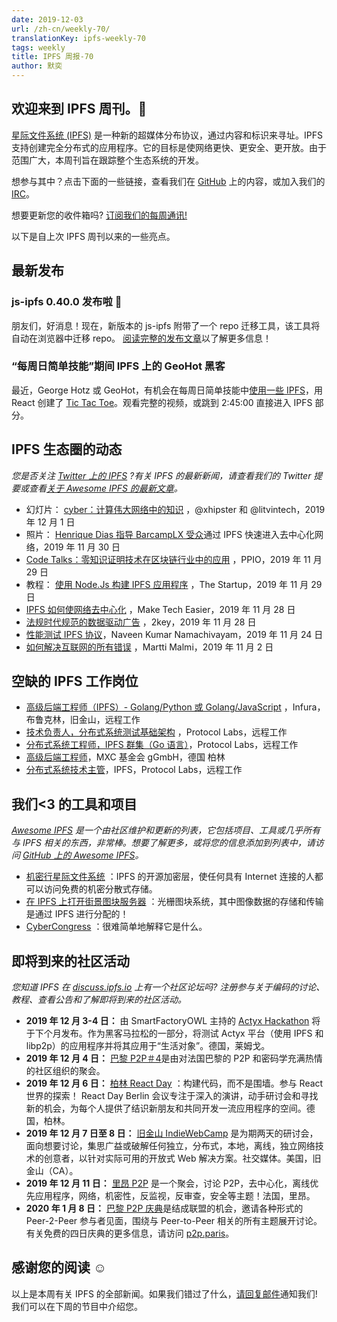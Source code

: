 ```yaml
---
date: 2019-12-03
url: /zh-cn/weekly-70/
translationKey: ipfs-weekly-70
tags: weekly
title: IPFS 周报-70
author: 默奕
---
```


## 欢迎来到 IPFS 周刊。👋

[星际文件系统 (IPFS)](https://ipfs.io/) 是一种新的超媒体分布协议，通过内容和标识来寻址。IPFS 支持创建完全分布式的应用程序。它的目标是使网络更快、更安全、更开放。由于范围广大，本周刊旨在跟踪整个生态系统的开发。

想参与其中？点击下面的一些链接，查看我们在 [GitHub](https://github.com/ipfs) 上的内容，或加入我们的 [IRC](https://riot.im/app/#/room/#ipfs:matrix.org)。

想要更新您的收件箱吗? [订阅我们的每周通讯!](http://eepurl.com/gL2Pi5)

以下是自上次 IPFS 周刊以来的一些亮点。

## 最新发布

### js-ipfs 0.40.0 发布啦 🎉

朋友们，好消息！现在，新版本的 js-ipfs 附带了一个 repo 迁移工具，该工具将自动在浏览器中迁移 repo。
[阅读完整的发布文章](https://blog.ipfs.io/2019-12-02-js-ipfs-0-40/)以了解更多信息！

### “每周日简单技能”期间 IPFS 上的 GeoHot 黑客

最近，George
Hotz 或 GeoHot，有机会在每周日简单技能中[使用一些 IPFS](https://www.youtube.com/watch?v=EecfVsdQMcM)，用 React 创建了 [Tic Tac Toe](https://github.com/geohot/twitchtactoe)。观看完整的视频，或跳到 2:45:00 直接进入 IPFS 部分。

## IPFS 生态圈的动态

_您是否关注 [Twitter 上的 IPFS](https://twitter.com/IPFSbot) ?有关 IPFS 的最新新闻，请查看我们的 Twitter 提要或查看[关于 Awesome IPFS 的最新文章](https://awesome.ipfs.io/articles/)。_

- 幻灯片： [cyber：计算伟大网络中的知识](https://ipfs.io/ipfs/QmceNpj6HfS81PcCaQXrFMQf7LR5FTLkdG9sbSRNy3UXoZ) ，@xhipster 和 @litvintech，2019 年 12 月 1 日
- 照片： [Henrique Dias 指导 BarcampLX 受众](https://twitter.com/BarcampLx/status/1200837433178427393?s=20)通过 IPFS 快速进入去中心化网络，2019 年 11 月 30 日
- [Code Talks：零知识证明技术在区块链行业中的应用](https://medium.com/ppio/application-zero-knowledge-c0710a2a1dac) ，PPIO，2019 年 11 月 29 日
- 教程： [使用 Node.Js 构建 IPFS 应用程序](https://medium.com/swlh/ipfs-nodejs-app-8e35f504d440) ，The Startup，2019 年 11 月 29 日
- [IPFS 如何使网络去中心化](https://www.maketecheasier.com/how-interplanetary-file-system-decentralize-the-web/) ，Make Tech Easier，2019 年 11 月 28 日
- [法规时代规范的数据驱动广告](https://medium.com/2key/compliant-data-driven-advertising-in-the-era-of-regulations-c669b1594412) ，2key，2019 年 11 月 28 日
- [性能测试 IPFS 协议](https://dev.to/qainsights/performance-testing-ipfs-protocol-24fb)，Naveen Kumar Namachivayam，2019 年 11 月 24 日
- [如何解决互联网的所有错误](https://hackernoon.com/what-is-wrong-with-the-internet-and-how-to-fix-it-c67w32no) ，Martti Malmi，2019 年 11 月 2 日

## 空缺的 IPFS 工作岗位

- [高级后端工程师（IPFS）- Golang/Python 或 Golang/JavaScript](https://consensys.net/open-roles/1965747/) ，Infura，布鲁克林，旧金山，远程工作
- [技术负责人，分布式系统测试基础架构](https://jobs.lever.co/protocol/1ef5b878-573d-44fc-9fe6-c3745597c1fd) ，Protocol Labs，远程工作
- [分布式系统工程师，IPFS 群集（Go 语言）](https://jobs.lever.co/protocol/29207ca7-76a4-470f-b94a-e24244f9adc1)，Protocol Labs，远程工作
- [高级后端工程师](https://www.golangprojects.com/golang-go-job-dcr-Senior-Backend-Engineer-Berlin-MXC-Foundation-gGmbH.html)，MXC 基金会 gGmbH，德国 柏林
- [分布式系统技术主管](https://jobs.lever.co/protocol/9283f9b0-de64-4e1f-a221-5d02b0202198)，IPFS，Protocol Labs，远程工作

## 我们<3 的工具和项目

_[Awesome IPFS](https://awesome.ipfs.io/) 是一个由社区维护和更新的列表，它包括项目、工具或几乎所有与 IPFS 相关的东西，非常棒。想要了解更多，或将您的信息添加到列表中，请访问 [GitHub 上的 Awesome IPFS](https://github.com/ipfs/awesome-ipfs)。_

- [机密行星际文件系统](https://github.com/mitchellpkt/CIPFS) ：IPFS 的开源加密层，使任何具有 Internet 连接的人都可以访问免费的机密分散式存储。
- [在 IPFS 上打开街景图块服务器](https://forum.openstreetmap.org/viewtopic.php?id=68102) ：光栅图块系统，其中图像数据的存储和传输是通过 IPFS 进行分配的！
- [CyberCongress](https://cybercongress.ai/) ：很难简单地解释它是什么。

## 即将到来的社区活动

_您知道 IPFS 在 [discuss.ipfs.io](https://discuss.ipfs.io/) 上有一个社区论坛吗? 注册参与关于编码的讨论、教程、查看公告和了解即将到来的社区活动。_

- **2019 年 12 月 3-4 日：** 由 SmartFactoryOWL 主持的 [Actyx Hackathon](https://www.smartfactory-owl.de/index.php/de/veranstaltungen/smartfactoryowl/kompetenzzentrum/demonstrieren/livinglab/95-kollaboration-in-einer-produktionsanlage-mittels-dezentraler-edge-plattform) 将于下个月发布。作为黑客马拉松的一部分，将测试 Actyx 平台（使用 IPFS 和 libp2p）的应用程序并将其应用于“生活对象”。德国，莱姆戈。
- **2019 年 12 月 4 日：** [巴黎 P2P＃4](https://p2p.paris/en/event/monthly-4/)是由对法国巴黎的 P2P 和密码学充满热情的社区组织的聚会。
- **2019 年 12 月 6 日：** [柏林 React Day](https://reactday.berlin/) ：构建代码，而不是围墙。参与 React 世界的探索！ React Day Berlin 会议专注于深入的演讲，动手研讨会和寻找新的机会，为每个人提供了结识新朋友和共同开发一流应用程序的空间。德国，柏林。
- **2019 年 12 月 7 日至 8 日：** [旧金山 IndieWebCamp](https://2019.indieweb.org/sf) 是为期两天的研讨会，面向想要讨论，集思广益或破解任何独立，分布式，本地，离线，独立网络技术的创意者，以针对实际可用的开放式 Web 解决方案。社交媒体。美国，旧金山（CA）。
- **2019 年 12 月 11 日：** [里昂 P2P](https://www.meetup.com/France-P2P/events/266104402/) 是一个聚会，讨论 P2P，去中心化，离线优先应用程序，网络，机密性，反监视，反审查，安全等主题！法国，里昂。
- **2020 年 1 月 8 日：** [巴黎 P2P 庆典](https://p2p.paris/en/event/festival-0/)是结成联盟的机会，邀请各种形式的 Peer-2-Peer 参与者见面，围绕与 Peer-to-Peer 相关的所有主题展开讨论。有关免费的四日庆典的更多信息，请访问 [p2p.paris](https://p2p.paris/en/event/festival-0/)。

## 感谢您的阅读 ☺️

以上是本周有关 IPFS 的全部新闻。如果我们错过了什么，[请回复邮件](mailto:newsletter@ipfs.io)通知我们! 我们可以在下周的节目中介绍您。

